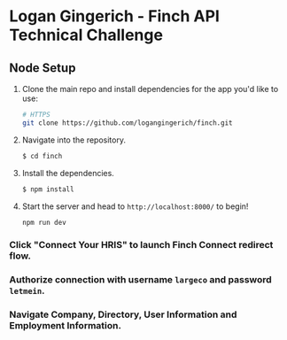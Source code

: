 # Logan Gingerich - Finch API Technical Challenge

## Node Setup

1. Clone the main repo and install dependencies for the app you'd like to use:

    ```bash
    # HTTPS
    git clone https://github.com/logangingerich/finch.git 
    ```

2. Navigate into the repository.

    ```bash
    $ cd finch
    ```

3. Install the dependencies.
    ```bash
    $ npm install
    ```

4. Start the server and head to `http://localhost:8000/` to begin!

    ```sh
    npm run dev
    ```

### Click "Connect Your HRIS" to launch Finch Connect redirect flow. 
### Authorize connection with username `largeco` and password `letmein`. 
### Navigate Company, Directory, User Information and Employment Information.
